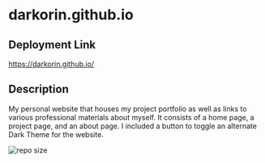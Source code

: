# darkorin.github.io

## Deployment Link
https://darkorin.github.io/

## Description
My personal website that houses my project portfolio as well as links to various professional materials about myself.
It consists of a home page, a project page, and an about page.
I included a button to toggle an alternate Dark Theme for the website.

![repo size](https://img.shields.io/github/repo-size/darkorin/darkorin.github.io)
